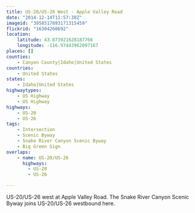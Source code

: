 ```yaml
---
title: US-20/US-26 West - Apple Valley Road
date: "2014-12-14T11:57:38Z"
imageid: "3958517893171315459"
flickrid: "16304260692"
location:
    latitude: 43.873921628187766
    longitude: -116.97443962097167
places: []
counties:
    - Canyon County|Idaho|United States
countries:
    - United States
states:
    - Idaho|United States
highwaytypes:
    - US Highway
    - US Highway
highways:
    - US-20
    - US-26
tags:
    - Intersection
    - Scenic Byway
    - Snake River Canyon Scenic Byway
    - Big Green Sign
overlaps:
    - name: US-20/US-26
      highways:
        - US-20
        - US-26

---
```

US-20/US-26 west at Apple Valley Road.  The Snake River Canyon Scenic Byway joins US-20/US-26 westbound here.